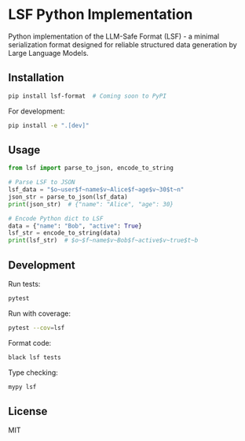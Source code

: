 # LSF Python Implementation

Python implementation of the LLM-Safe Format (LSF) - a minimal serialization format designed for reliable structured data generation by Large Language Models.

## Installation

```bash
pip install lsf-format  # Coming soon to PyPI
```

For development:
```bash
pip install -e ".[dev]"
```

## Usage

```python
from lsf import parse_to_json, encode_to_string

# Parse LSF to JSON
lsf_data = "$o~user$f~name$v~Alice$f~age$v~30$t~n"
json_str = parse_to_json(lsf_data)
print(json_str)  # {"name": "Alice", "age": 30}

# Encode Python dict to LSF
data = {"name": "Bob", "active": True}
lsf_str = encode_to_string(data)
print(lsf_str)  # $o~$f~name$v~Bob$f~active$v~true$t~b
```

## Development

Run tests:
```bash
pytest
```

Run with coverage:
```bash
pytest --cov=lsf
```

Format code:
```bash
black lsf tests
```

Type checking:
```bash
mypy lsf
```

## License

MIT